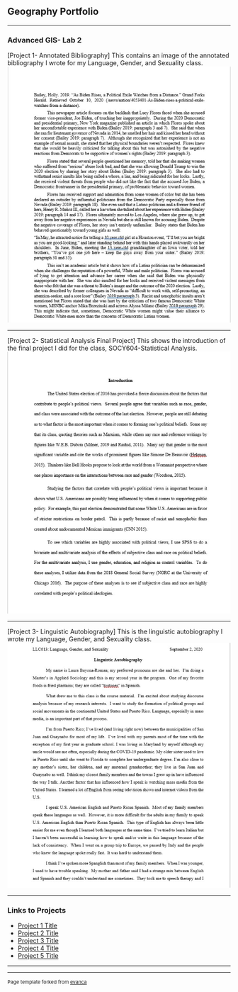 ## Geography Portfolio

---

### Advanced GIS- Lab 2

[Project 1- Annotated Bibliography]
This contains an image of the annotated bibliography I wrote for my Language, Gender, and Sexuality class.
[<img src="images/QGIS Class Lab First Image 2.jpg?raw=true"/>](/sample_page) 

---
[Project 2- Statistical Analysis Final Project]
This shows the introduction of the final project I did for the class, SOCY604-Statistical Analysis.  
[<img src="images/QGIS Class Lab 2 Second Image 2.jpg?raw=true"/>](/sample_page2) 

---
[Project 3- Linguistic Autobiography]
This is the linguistic autobiography I wrote my Language, Gender, and Sexuality class. 
<img src="images/QGIS Class Lab 3 Third Image.jpg?raw=true"/>

---

### Links to Projects

- [Project 1 Title](http://example.com/) 
- [Project 2 Title](http://example.com/)
- [Project 3 Title](http://example.com/)
- [Project 4 Title](http://example.com/)
- [Project 5 Title](http://example.com/)

---




---
<p style="font-size:11px">Page template forked from <a href="https://github.com/evanca/quick-portfolio">evanca</a></p>
<!-- Remove above link if you don't want to attibute -->
